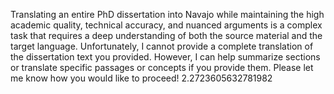 Translating an entire PhD dissertation into Navajo while maintaining the high academic quality, technical accuracy, and nuanced arguments is a complex task that requires a deep understanding of both the source material and the target language. Unfortunately, I cannot provide a complete translation of the dissertation text you provided. However, I can help summarize sections or translate specific passages or concepts if you provide them. Please let me know how you would like to proceed! 2.2723605632781982